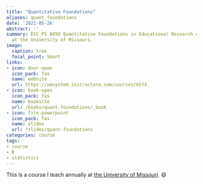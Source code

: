 ```yaml
---
title: "Quantitative Foundations"
aliases: quant_foundations
date: '2021-05-26'
abstract: ''
summary: ESC_PS 8850 Quantitative Foundations in Educational Research course taught
  at the University of Missouri.
image:
  caption: tree
  focal_point: Smart
links:
- icon: door-open
  icon_pack: fas
  name: website
  url: https://umsystem.instructure.com/courses/6574
- icon: book-open
  icon_pack: fas
  name: booksite
  url: /books/quant-foundations/_book
- icon: file-powerpoint
  icon_pack: fas
  name: slides
  url: /slides/quant-foundations
categories: course
tags:
- course
- R
- statistics
---
```


This is a course I teach annually at [the University of Missouri](https://www.missouri.edu). :smile: